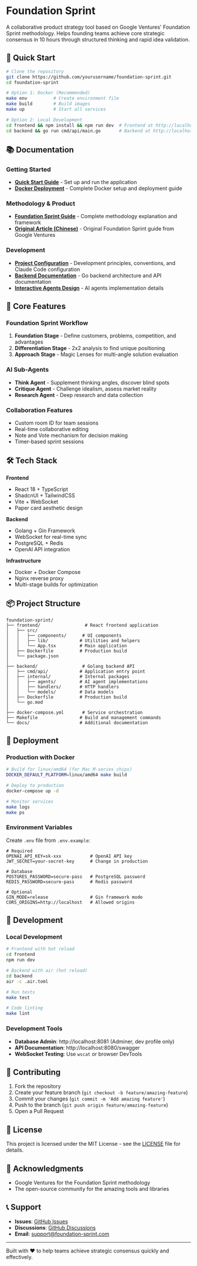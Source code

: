 # Foundation Sprint

A collaborative product strategy tool based on Google Ventures' Foundation Sprint methodology. Helps founding teams achieve core strategic consensus in 10 hours through structured thinking and rapid idea validation.

## 🚀 Quick Start

```bash
# Clone the repository
git clone https://github.com/yourusername/foundation-sprint.git
cd foundation-sprint

# Option 1: Docker (Recommended)
make env          # Create environment file
make build        # Build images
make up           # Start all services

# Option 2: Local Development
cd frontend && npm install && npm run dev  # Frontend at http://localhost:3000
cd backend && go run cmd/api/main.go       # Backend at http://localhost:8080
```

## 📚 Documentation

### Getting Started
- [**Quick Start Guide**](./GETTING_STARTED.md) - Set up and run the application
- [**Docker Deployment**](./README-DOCKER.md) - Complete Docker setup and deployment guide

### Methodology & Product
- [**Foundation Sprint Guide**](./docs/Foundation.md) - Complete methodology explanation and framework
- [**Original Article (Chinese)**](./docs/foundation-sprint-guide-cn.md) - Original Foundation Sprint guide from Google Ventures

### Development
- [**Project Configuration**](./CLAUDE.md) - Development principles, conventions, and Claude Code configuration
- [**Backend Documentation**](./backend/README.md) - Go backend architecture and API documentation
- [**Interactive Agents Design**](./backend/docs/interactive-agents.md) - AI agents implementation details

## 🎯 Core Features

### Foundation Sprint Workflow
1. **Foundation Stage** - Define customers, problems, competition, and advantages
2. **Differentiation Stage** - 2x2 analysis to find unique positioning  
3. **Approach Stage** - Magic Lenses for multi-angle solution evaluation

### AI Sub-Agents
- **Think Agent** - Supplement thinking angles, discover blind spots
- **Critique Agent** - Challenge idealism, assess market reality
- **Research Agent** - Deep research and data collection

### Collaboration Features
- Custom room ID for team sessions
- Real-time collaborative editing
- Note and Vote mechanism for decision making
- Timer-based sprint sessions

## 🛠 Tech Stack

**Frontend**
- React 18 + TypeScript
- ShadcnUI + TailwindCSS  
- Vite + WebSocket
- Paper card aesthetic design

**Backend**
- Golang + Gin Framework
- WebSocket for real-time sync
- PostgreSQL + Redis
- OpenAI API integration

**Infrastructure**
- Docker + Docker Compose
- Nginx reverse proxy
- Multi-stage builds for optimization

## 📦 Project Structure

```
foundation-sprint/
├── frontend/                 # React frontend application
│   ├── src/
│   │   ├── components/      # UI components
│   │   ├── lib/            # Utilities and helpers
│   │   └── App.tsx         # Main application
│   ├── Dockerfile          # Production build
│   └── package.json
│
├── backend/                 # Golang backend API
│   ├── cmd/api/            # Application entry point
│   ├── internal/           # Internal packages
│   │   ├── agents/         # AI agent implementations
│   │   ├── handlers/       # HTTP handlers
│   │   └── models/         # Data models
│   ├── Dockerfile          # Production build
│   └── go.mod
│
├── docker-compose.yml       # Service orchestration
├── Makefile                # Build and management commands
└── docs/                   # Additional documentation
```

## 🚢 Deployment

### Production with Docker

```bash
# Build for linux/amd64 (for Mac M-series chips)
DOCKER_DEFAULT_PLATFORM=linux/amd64 make build

# Deploy to production
docker-compose up -d

# Monitor services
make logs
make ps
```

### Environment Variables

Create `.env` file from `.env.example`:

```env
# Required
OPENAI_API_KEY=sk-xxx           # OpenAI API key
JWT_SECRET=your-secret-key      # Change in production

# Database
POSTGRES_PASSWORD=secure-pass   # PostgreSQL password
REDIS_PASSWORD=secure-pass      # Redis password

# Optional
GIN_MODE=release                # Gin framework mode
CORS_ORIGINS=http://localhost   # Allowed origins
```

## 🧪 Development

### Local Development

```bash
# Frontend with hot reload
cd frontend
npm run dev

# Backend with air (hot reload)
cd backend
air -c .air.toml

# Run tests
make test

# Code linting
make lint
```

### Development Tools

- **Database Admin**: http://localhost:8081 (Adminer, dev profile only)
- **API Documentation**: http://localhost:8080/swagger
- **WebSocket Testing**: Use `wscat` or browser DevTools

## 🤝 Contributing

1. Fork the repository
2. Create your feature branch (`git checkout -b feature/amazing-feature`)
3. Commit your changes (`git commit -m 'Add amazing feature'`)
4. Push to the branch (`git push origin feature/amazing-feature`)
5. Open a Pull Request

## 📄 License

This project is licensed under the MIT License - see the [LICENSE](LICENSE) file for details.

## 🙏 Acknowledgments

- Google Ventures for the Foundation Sprint methodology
- The open-source community for the amazing tools and libraries

## 📞 Support

- **Issues**: [GitHub Issues](https://github.com/yourusername/foundation-sprint/issues)
- **Discussions**: [GitHub Discussions](https://github.com/yourusername/foundation-sprint/discussions)
- **Email**: support@foundation-sprint.com

---

Built with ❤️ to help teams achieve strategic consensus quickly and effectively.